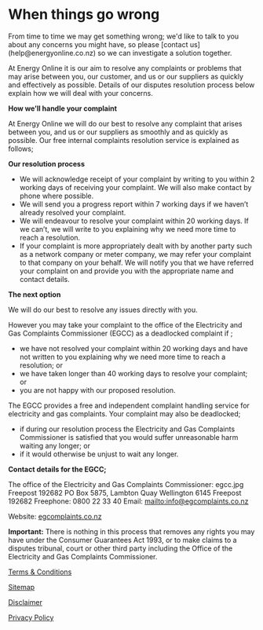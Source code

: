 # When things go wrong
<p class="intro">From time to time we may get something wrong; we'd like to talk to you about any concerns you might have, so please [contact us](help@energyonline.co.nz) so we can investigate a solution together.
 
At Energy Online it is our aim to resolve any complaints or problems that may arise between you, our customer, and us or our suppliers as quickly and effectively as possible. Details of our disputes resolution process below explain how we will deal with your concerns.</p>
 
**How we’ll handle your complaint**
 
At Energy Online we will do our best to resolve any complaint that arises between you, and us or our suppliers as smoothly and as quickly as possible. Our free internal complaints resolution service is explained as follows;
 
**Our resolution process**
- We will acknowledge receipt of your complaint by writing to you within 2 working days of receiving your complaint. We will also make contact by phone where possible.
- We will send you a progress report within 7 working days if we haven’t already resolved your complaint.
- We will endeavour to resolve your complaint within 20 working days. If we can’t, we will write to you explaining why we need more time to reach a resolution.
- If your complaint is more appropriately dealt with by another party such as a network company or meter company, we may refer your complaint to that company on your behalf. We will notify you that we have referred your complaint on and provide you with the appropriate name and contact details.
 
 
**The next option**
 
We will do our best to resolve any issues directly with you.
 
However you may take your complaint to the office of the Electricity and Gas Complaints Commissioner (EGCC) as a deadlocked complaint if ;
 
- we have not resolved your complaint within 20 working days and have not written to you explaining why we need more time to reach a resolution; or
- we have taken longer than 40 working days to resolve your complaint; or
- you are not happy with our proposed resolution. 
 
The EGCC provides a free and independent complaint handling service for electricity and gas complaints. Your complaint may also be deadlocked;
 
- if during our resolution process the Electricity and Gas Complaints Commissioner is satisfied that you would suffer unreasonable harm waiting any longer; or
- if it would otherwise be unjust to wait any longer.
 
 
**Contact details for the EGCC;**
 
The office of the Electricity and Gas Complaints Commissioner: 
egcc.jpg Freepost 192682
PO Box 5875, Lambton Quay
Wellington 6145
Freepost 192682
Freephone: 0800 22 33 40
Email: <mailto:info@egcomplaints.co.nz>
 
Website: [egcomplaints.co.nz](http://www.egcomplaints.co.nz/)
 
**Important:** There is nothing in this process that removes any rights you may have under the Consumer Guarantees Act 1993, or to make claims to a disputes tribunal, court or other third party including the Office of the Electricity and Gas Complaints Commissioner.
 
 
 
 
 
[Terms & Conditions](http://www.energyonline.co.nz/terms)
 
[Sitemap](http://www.energyonline.co.nz/home/site_map)
 
[Disclaimer](http://www.energyonline.co.nz/home/site_map/disclaimer)
 
[Privacy Policy](http://www.energyonline.co.nz/home/site_map/privacy_policy)

